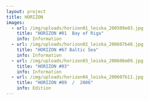 ```yaml
---
layout: project
title: HORIZON
images:
  - url: /img/uploads/horizon01_leiska_200509e03.jpg
    title: "HORIZON #01  Bay of Riga"
    info: Information
  - url: /img/uploads/horizon02_leiska_200607b48.jpg
    title: "HORIZON #67 Baltic Sea"
    info: Information
  - url: /img/uploads/horizon03_leiska_200606m09.jpg
    title: "HORIZON #03"
    info: Information
  - url: /img/uploads/horizon04_leiska_200607b11.jpg
    title: "HORIZON #09  /  2006"
    info: Edition
---
```

